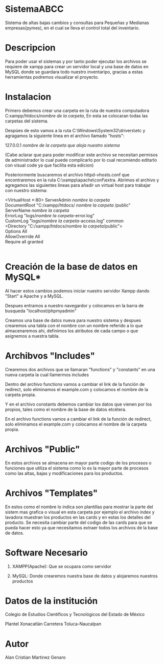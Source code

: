 # SistemaABCC

Sistema de altas bajas cambios y consultas para Pequeñas y Medianas empresas(pymes), en el cual se lleva el control total del inventario.
 
 # Descripcion
 
 Para poder usar el sistemas y por tanto poder ejecutar los archivos se requiere de xampp para crear un servidor local y una base de datos en MySQL donde se guardara todo nuestro inventaripo, gracias a estas herramientas podremos visualizar el proyecto.
 
 # Instalacion
 
 Primero debemos crear una carpeta en la ruta de nuestra computadora C:xampp/htdocs/*nombre de la carpeta*, En esta se colocaran todas las carpetas del sistema.
 
Despúes de esto vamos a la ruta C:\Windows\System32\drivers\etc y agragamos la siguiente linea en el archivo llamado "hosts":

127.0.0.1 *nombre de la carpeta que aloja nuestro sistema*

(Cabe aclarar que para poder modificar este archivo se necesitan permisos de administrador lo cual puede complicarlo por lo cual recomiendo editarlo con visual code ya que facilita esta edicion)

Posteriormente buscaremos el archivo httpd-vhosts.conf que encontraremos en la ruta C:\xampp\apache\conf\extra. Abrimos el archivo y agregamos las siguientes lineas para añadir un virtual host para trabajar con nuestro sistema:

<VirtualHost *:80>
        ServerAdmin *nombre la carpeta*  
        DocumentRoot "C:/xampp/htdocs/ *nombre la carpeta* /public"  
        ServerName *nombre la carpeta*  
        ErrorLog "logs/*nombre la carpeta*-error.log"  
        CustomLog "logs/*nombre la carpeta*-access.log" common  
        <Directory "C:/xampp/htdocs/*nombre la carpeta*/public">  
            Options All  
            AllowOverride All  
            Require all granted  
        </Directory>  
</VirtualHost>

# Creación de la base de datos en MySQL*

Al hacer estos cambios podemos iniciar nuestro servidor Xampp dando "Start" a Apache y a MySQL.

Despues entramos a nuestro navegardor y colocamos en la barra de busqueda "localhost/phpmyadmin"

Creamos una base de datos nueva para nuestro sistema y despues crearemos una tabla con el nombre con un nombre referido a lo que almacenaremos ahi, definimos los atributos de cada campo o que asignemos a nuestra tabla.

# Archibvos "Includes"
Crearemos dos archivos que se llamaran "functions" y "constants" en una nueva carpeta la cual llamermos includes

Dentro del archivo functions vamos a cambiar el link de la función de redirect, solo eliminamos el example.com y colocamos el nombre de la carpeta propia.

Y en el archivo constants debemos cambiar los datos que vienen por los propios, tales como el nombre de la base de datos etcétera.

En el archivo functions vamos a cambiar el link de la función de redirect, solo eliminamos el example.com y colocamos el nombre de la carpeta propia.

# Archivos "Public"
En estos archivos se almacena en mayor parte codigo de los procesos o funciones que utiliza el sistema como lo es la mayor parte de procesos como las altas, bajas y modificaciones para los productos.

# Archivos "Templates"
En estos como el nombre lo indica son plantillas para mostrar la parte del sistem mas grafica o visual en esta carpeta por ejemplo el archivo index y lavadora muestran los productos en las cards y en estas los detalles del producto. Se necesita cambiar parte del codigo de las cards para que se pueda hacer esto ya que necesitamos extraer todos los archivos de la base de datos.

# Software Necesario

1. XAMPP(Apache): Que se ocupara como servidor

2. MySQL: Donde crearemos nuestra base de datos y alojaremos nuestros productos

# Datos de la institución 
Colegio de Estudios Científicos y Tecnológicos del Estado de México

   Plantel Xonacatlán Carretera Toluca-Naucalpan
   
 # Autor
 Alan Cristian Martinez Genaro
 
